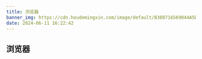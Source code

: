 ```yaml
---
title: 浏览器
banner_img: https://cdn.houdemingxin.com/image/default/B380716569044A5DA885EAFA36EE4FAF-6-2.png
date: 2024-06-11 16:22:42
---
```


## 浏览器
